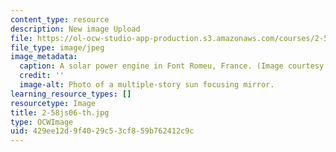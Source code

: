 ```yaml
---
content_type: resource
description: New image Upload
file: https://ol-ocw-studio-app-production.s3.amazonaws.com/courses/2-58j-radiative-transfer-spring-2006/429ee12d9f4029c53cf859b762412c9c_2-58js06-th.jpg
file_type: image/jpeg
image_metadata:
  caption: A solar power engine in Font Romeu, France. (Image courtesy of [Wikipedia](http://en.wikipedia.org/wiki/Main_Page).)
  credit: ''
  image-alt: Photo of a multiple-story sun focusing mirror.
learning_resource_types: []
resourcetype: Image
title: 2-58js06-th.jpg
type: OCWImage
uid: 429ee12d-9f40-29c5-3cf8-59b762412c9c
---
```

